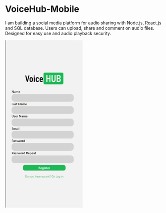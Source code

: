# VoiceHub-Mobile
I am building a social media platform for audio sharing with Node.js, React.js and SQL database. Users can upload, share and comment on audio files. Designed for easy use and audio playback security.

<img src="./VoiceHub-Mobile/assets/images/screenshots/register.PNG" width="250" heigth="550">
